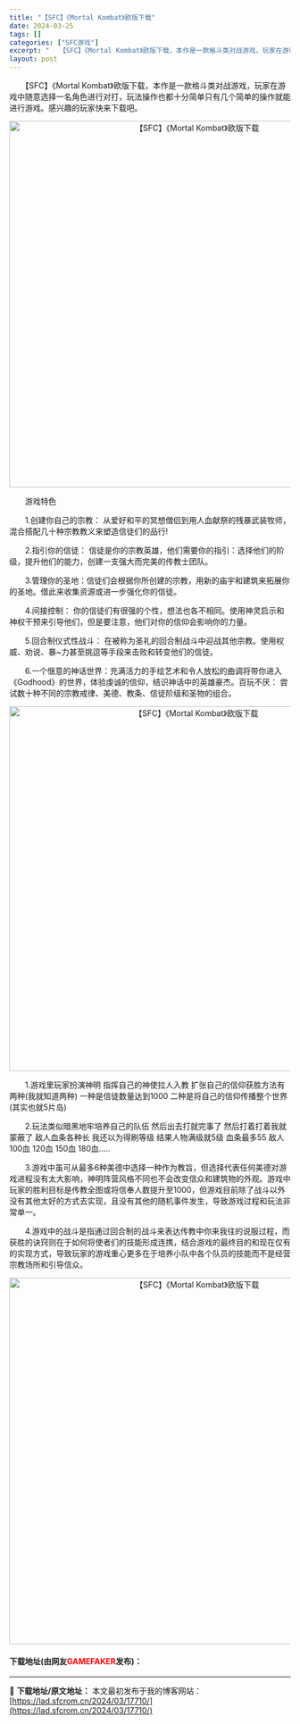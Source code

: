 ```yaml
---
title: "【SFC】《Mortal Kombat》欧版下载"
date: 2024-03-25
tags: []
categories: ["SFC游戏"]
excerpt: "　　【SFC】《Mortal Kombat》欧版下载，本作是一款格斗类对战游戏，玩家在游戏中随意选择一名角色进行对打，玩法操作也都十分简单只有几个简单的操作就能进行游戏。感兴趣的玩家快来下载吧。 　　游戏特色 　　1.创建你自己的宗教： 从爱好和平的冥想僧侣到用人血献祭的残暴武装牧师，混合搭配几十种&hellip;"
layout: post
---
```


 <p>　　【SFC】《Mortal Kombat》欧版下载，本作是一款格斗类对战游戏，玩家在游戏中随意选择一名角色进行对打，玩法操作也都十分简单只有几个简单的操作就能进行游戏。感兴趣的玩家快来下载吧。</p> <p align="center"><img align="" border="0" src="https://lad.sfcrom.cn/wp-content/uploads/2024/03/20240325_6600c307ed99f.png" width="657" alt="【SFC】《Mortal Kombat》欧版下载" /></p> <p>　　游戏特色</p> <p>　　1.创建你自己的宗教： 从爱好和平的冥想僧侣到用人血献祭的残暴武装牧师，混合搭配几十种宗教教义来塑造信徒们的品行!</p> <p>　　2.指引你的信徒： 信徒是你的宗教英雄，他们需要你的指引：选择他们的阶级，提升他们的能力，创建一支强大而完美的传教士团队。</p> <p>　　3.管理你的圣地：信徒们会根据你所创建的宗教，用新的庙宇和建筑来拓展你的圣地。借此来收集资源或进一步强化你的信徒。</p> <p>　　4.间接控制： 你的信徒们有很强的个性，想法也各不相同。使用神灵启示和神权干预来引导他们，但是要注意，他们对你的信仰会影响你的力量。</p> <p>　　5.回合制仪式性战斗： 在被称为圣礼的回合制战斗中迎战其他宗教。使用权威、劝说、暴~力甚至挑逗等手段来击败和转变他们的信徒。</p> <p>　　6.一个惬意的神话世界：充满活力的手绘艺术和令人放松的曲调将带你进入《Godhood》的世界，体验虔诚的信仰，结识神话中的英雄豪杰。百玩不厌： 尝试数十种不同的宗教戒律、美德、教条、信徒阶级和圣物的组合。</p> <p align="center"><img align="" border="0" src="https://lad.sfcrom.cn/wp-content/uploads/2024/03/20240325_6600c309513d0.png" width="654" alt="【SFC】《Mortal Kombat》欧版下载" /></p> <p>　　1.游戏里玩家扮演神明 指挥自己的神使拉人入教 扩张自己的信仰获胜方法有两种(我就知道两种) 一种是信徒数量达到1000 二种是将自己的信仰传播整个世界(其实也就5片岛)</p> <p>　　2.玩法类似暗黑地牢培养自己的队伍 然后出去打就完事了 然后打着打着我就蒙蔽了 敌人血条各种长 我还以为得刷等级 结果人物满级就5级 血条最多55 敌人100血 120血 150血 180血.....</p> <p>　　3.游戏中虽可从最多6种美德中选择一种作为教旨，但选择代表任何美德对游戏进程没有太大影响，神明阵营风格不同也不会改变信众和建筑物的外观。游戏中玩家的胜利目标是传教全图或将信奉人数提升至1000，但游戏目前除了战斗以外没有其他太好的方式去实现，且没有其他的随机事件发生，导致游戏过程和玩法非常单一。</p> <p>　　4.游戏中的战斗是指通过回合制的战斗来表达传教中你来我往的说服过程，而获胜的诀窍则在于如何将使者们的技能形成连携，结合游戏的最终目的和现在仅有的实现方式，导致玩家的游戏重心更多在于培养小队中各个队员的技能而不是经营宗教场所和引导信众。</p> <p align="center"><img align="" border="0" src="https://lad.sfcrom.cn/wp-content/uploads/2024/03/20240325_6600c30aa7908.png" width="657" alt="【SFC】《Mortal Kombat》欧版下载" /></p> <p><h4>下载地址(由网友<font color="red">GAMEFAKER</font>发布)：</h4></p> 

---
📖 **下载地址/原文地址：** 本文最初发布于我的博客网站：[https://lad.sfcrom.cn/2024/03/17710/](https://lad.sfcrom.cn/2024/03/17710/)
